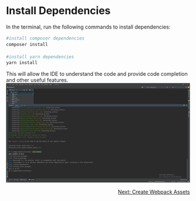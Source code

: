 # Install Dependencies

In the terminal, run the following commands to install dependencies:
```bash
#install composer dependencies
composer install

#install yarn dependencies
yarn install
```

This will allow the IDE to understand the code and provide code completion and other useful features.
![Step 3](../images/step3.png)

<div align="right">
<a href="https://github.com/agaktr/workflows/blob/master/steps/step4.md" align="right">Next: Create Webpack Assets</a>
</div>  
